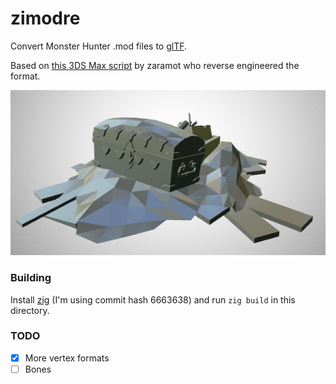 # zimodre

Convert Monster Hunter .mod files to [glTF](https://github.com/KhronosGroup/glTF).

Based on [this 3DS Max script](https://pastebin.com/EafXb2ZU) by zaramot who reverse engineered the format.

![Frontispiece](frontispiece.jpg)

### Building

Install [zig](http://ziglang.org/) (I'm using commit hash 6663638) and run `zig build`
in this directory.

### TODO

- [x] More vertex formats
- [ ] Bones
